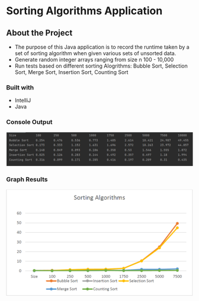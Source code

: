  # Sorting Algorithms Application

 ## About the Project
 - The purpose of this Java application is to record the runtime taken by a set of sorting algorithm when given various sets of unsorted data.
 - Generate random integer arrays ranging from size n 100 - 10,000
 - Run tests based on different sorting Alogrithms: Bubble Sort, Selection Sort, Merge Sort, Insertion Sort, Counting Sort

 ### Built with

 - IntelliJ
 - Java

 ### Console Output

 ![SortingAlgorithms](/assets/ConsoleOutput.png)

 ### Graph Results

 ![SortingAlgorithms](/assets/GraphResults.png)

